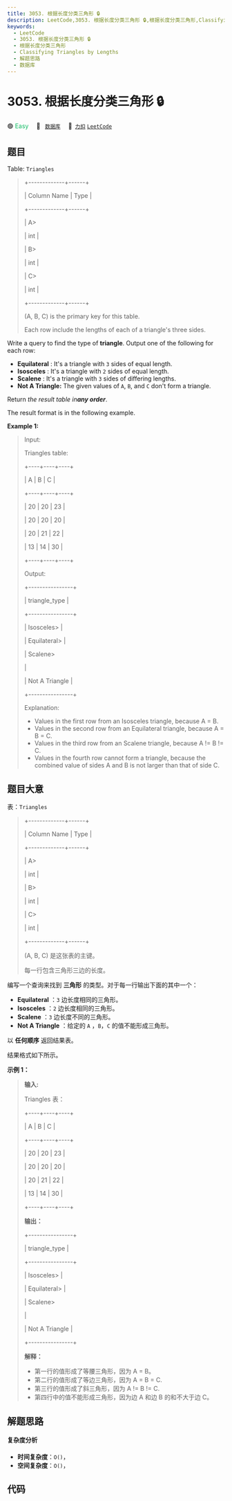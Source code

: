 ```yaml
---
title: 3053. 根据长度分类三角形 🔒
description: LeetCode,3053. 根据长度分类三角形 🔒,根据长度分类三角形,Classifying Triangles by Lengths,解题思路,数据库
keywords:
  - LeetCode
  - 3053. 根据长度分类三角形 🔒
  - 根据长度分类三角形
  - Classifying Triangles by Lengths
  - 解题思路
  - 数据库
---
```


# 3053. 根据长度分类三角形 🔒

🟢 <font color=#15bd66>Easy</font>&emsp; 🔖&ensp; [`数据库`](/tag/database.md)&emsp; 🔗&ensp;[`力扣`](https://leetcode.cn/problems/classifying-triangles-by-lengths) [`LeetCode`](https://leetcode.com/problems/classifying-triangles-by-lengths)

## 题目

Table: `Triangles`

> 
> 
> 
> 
> 
> +-------------+------+ 
> 
> | Column Name | Type | 
> 
> +-------------+------+ 
> 
> | A> 
> > 
>    | int  | 
> 
> | B> 
> > 
>    | int  |
> 
> | C> 
> > 
>    | int  |
> 
> +-------------+------+
> 
> (A, B, C) is the primary key for this table.
> 
> Each row include the lengths of each of a triangle's three sides.
> 
> 

Write a query to find the type of **triangle**. Output one of the following
for each row:

  * **Equilateral** : It's a triangle with `3` sides of equal length.
  * **Isosceles** : It's a triangle with `2` sides of equal length.
  * **Scalene** : It's a triangle with `3` sides of differing lengths.
  * **Not A Triangle:** The given values of `A`, `B`, and `C` don't form a triangle.

Return _the result table in**any order**_.

The result format is in the following example.



**Example 1:**

> Input: 
> 
> Triangles table:
> 
> +----+----+----+
> 
> | A  | B  | C  |
> 
> +----+----+----+
> 
> | 20 | 20 | 23 |
> 
> | 20 | 20 | 20 |
> 
> | 20 | 21 | 22 |
> 
> | 13 | 14 | 30 |
> 
> +----+----+----+
> 
> Output: 
> 
> +----------------+
> 
> | triangle_type  | 
> 
> +----------------+
> 
> | Isosceles> 
>   | 
> 
> | Equilateral> 
> |
> 
> | Scalene> 
> > 
> |
> 
> | Not A Triangle |
> 
> +----------------+
> 
> Explanation: 
> - Values in the first row from an Isosceles triangle, because A = B.
> - Values in the second row from an Equilateral triangle, because A = B = C.
> - Values in the third row from an Scalene triangle, because A != B != C.
> - Values in the fourth row cannot form a triangle, because the combined value of sides A and B is not larger than that of side C.


## 题目大意

表：`Triangles`

> 
> 
> 
> 
> 
> +-------------+------+ 
> 
> | Column Name | Type | 
> 
> +-------------+------+ 
> 
> | A> 
> > 
>    | int  | 
> 
> | B> 
> > 
>    | int  |
> 
> | C> 
> > 
>    | int  |
> 
> +-------------+------+
> 
> (A, B, C) 是这张表的主键。
> 
> 每一行包含三角形三边的长度。
> 
> 

编写一个查询来找到 **三角形** 的类型。对于每一行输出下面的其中一个：

  * **Equilateral** ：`3` 边长度相同的三角形。
  * **Isosceles** ：`2` 边长度相同的三角形。
  * **Scalene** ：`3` 边长度不同的三角形。
  * **Not A Triangle** ：给定的 `A` ，`B`，`C` 的值不能形成三角形。

以 **任何顺序** 返回结果表。

结果格式如下所示。



**示例 1：**

> 
> 
> 
> 
> 
> **输入:** 
> 
> Triangles 表：
> 
> +----+----+----+
> 
> | A  | B  | C  |
> 
> +----+----+----+
> 
> | 20 | 20 | 23 |
> 
> | 20 | 20 | 20 |
> 
> | 20 | 21 | 22 |
> 
> | 13 | 14 | 30 |
> 
> +----+----+----+
> 
> **输出：** 
> 
> +----------------+
> 
> | triangle_type  | 
> 
> +----------------+
> 
> | Isosceles> 
>   | 
> 
> | Equilateral> 
> |
> 
> | Scalene> 
> > 
> |
> 
> | Not A Triangle |
> 
> +----------------+
> 
> **解释：** 
> - 第一行的值形成了等腰三角形，因为 A = B。
> - 第二行的值形成了等边三角形，因为 A = B = C.
> - 第三行的值形成了斜三角形，因为 A != B != C.
> - 第四行中的值不能形成三角形，因为边 A 和边 B 的和不大于边 C。


## 解题思路

#### 复杂度分析

- **时间复杂度**：`O()`，
- **空间复杂度**：`O()`，

## 代码

```javascript

```